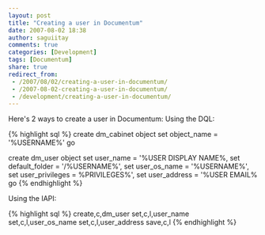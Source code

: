 ```yaml
---
layout: post
title: "Creating a user in Documentum"
date: 2007-08-02 18:38
author: saguiitay
comments: true
categories: [Development]
tags: [Documentum]
share: true
redirect_from:
 - /2007/08/02/creating-a-user-in-documentum/
 - /2007-08-02-creating-a-user-in-documentum/
 - /development/creating-a-user-in-documentum/
---
```

Here's 2 ways to create a user in Documentum: Using the DQL:

{% highlight sql %}
create dm_cabinet object
set object_name = '%USERNAME%'
go

create dm_user object
set user_name = '%USER DISPLAY NAME%,
set default_folder = '/%USERNAME%',
set user_os_name = '%USERNAME%',
set user_privileges = %PRIVILEGES%',
set user_address = '%USER EMAIL%
go
{% endhighlight %}

Using the IAPI:

{% highlight sql %}
create,c,dm_user
set,c,l,user_name
set,c,l,user_os_name
set,c,l,user_address
save,c,l
{% endhighlight %}



